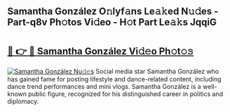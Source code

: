 ## Samantha González O𝚗lyf𝚊ns Le𝚊𝚔ed N𝚞𝚍es - Part-q8v Ph𝚘tos Vi𝚍eo - H𝚘t Part Le𝚊𝚔s JqqiG

# <h2><a href="http://hf414cq.feru.top/?c=Samantha+Gonz%c3%a1lez">🔗 👉 🔴 Samantha González Vi𝚍𝚎o Ph𝚘t𝚘𝚜</a></h2>

[![Samantha González Nu𝚍𝚎s](https://i.imgur.com/0TWrTi3.gif)](http://hf414cq.feru.top/?c=Samantha+Gonz%c3%a1lez)
Social media star Samantha González who has gained fame for posting lifestyle and dance-related content, including dance trend performances and mini vlogs. Samantha González is a well-known public figure, recognized for his distinguished career in politics and diplomacy. 
